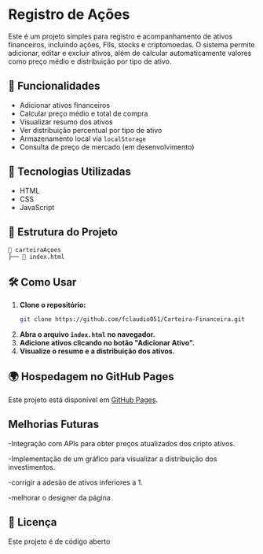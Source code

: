 # Registro de Ações

Este é um projeto simples para registro e acompanhamento de ativos financeiros, incluindo ações, FIIs, stocks e criptomoedas. O sistema permite adicionar, editar e excluir ativos, além de calcular automaticamente valores como preço médio e distribuição por tipo de ativo.

## 🚀 Funcionalidades

- Adicionar ativos financeiros
- Calcular preço médio e total de compra
- Visualizar resumo dos ativos
- Ver distribuição percentual por tipo de ativo
- Armazenamento local via `localStorage`
- Consulta de preço de mercado (em desenvolvimento)

## 📌 Tecnologias Utilizadas

- HTML
- CSS
- JavaScript

## 📂 Estrutura do Projeto

```
📁 carteiraAçoes
├── 📄 index.html 
```

## 🛠 Como Usar

1. **Clone o repositório:**
   ```bash
   git clone https://github.com/fclaudio051/Carteira-Financeira.git
   ```
2. **Abra o arquivo `index.html` no navegador.**
3. **Adicione ativos clicando no botão "Adicionar Ativo".**
4. **Visualize o resumo e a distribuição dos ativos.**

## 🌍 Hospedagem no GitHub Pages

Este projeto está disponível em [GitHub Pages](https://fclaudio051.github.io/Carteira-Financeira/).

## Melhorias Futuras

-Integração com APIs para obter preços atualizados dos cripto ativos.

-Implementação de um gráfico para visualizar a distribuição dos investimentos.

-corrigir a adesão de ativos inferiores a 1.

-melhorar o designer da página

## 📜 Licença

Este projeto é de código aberto 

